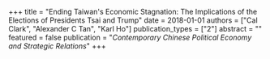 +++
title = "Ending Taiwan's Economic Stagnation: The Implications of the Elections of Presidents Tsai and Trump"
date = 2018-01-01
authors = ["Cal Clark", "Alexander C Tan", "Karl Ho"]
publication_types = ["2"]
abstract = ""
featured = false
publication = "*Contemporary Chinese Political Economy and Strategic Relations*"
+++

